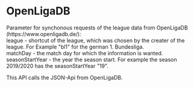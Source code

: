 # OpenLigaDB
<p>
Parameter for synchonous requests of the league data from OpenLigaDB (https://www.openligadb.de/):<br>
league - shortcut of the league, which was chosen by the creater of the league. For Example "bl1" for the german 1. Bundesliga.<br>
matchDay - the match day for which the information is wanted. <br>
seasonStartYear - the year the season start. For example the season 2019/2020 has the seasonStartYear "19".
</p>
<p>
This API calls the JSON-Api from OpenLigaDB. 
</p>
